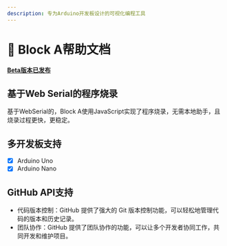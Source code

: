```yaml
---
description: 专为Arduino开发板设计的可视化编程工具
---
```


# 🥳 Block A帮助文档

[**Beta版本已发布**](https://ba.7z7z.cc/)

## 基于Web Serial的程序烧录

基于WebSerial的，Block A使用JavaScript实现了程序烧录，无需本地助手，且烧录过程更快，更稳定。

## 多开发板支持

* [x] Arduino Uno
* [x] Arduino Nano

## GitHub API支持

* 代码版本控制：GitHub 提供了强大的 Git 版本控制功能，可以轻松地管理代码的版本和历史记录。
* 团队协作：GitHub 提供了团队协作的功能，可以让多个开发者协同工作，共同开发和维护项目。

